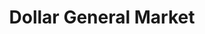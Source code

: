 ---
title: "Dollar General Market"
url: /port-saint-joe/dollar-general-market/
shop: supermarket
---
